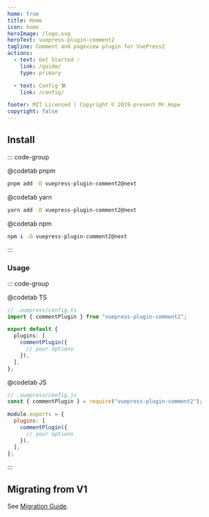 ```yaml
---
home: true
title: Home
icon: home
heroImage: /logo.svg
heroText: vuepress-plugin-comment2
tagline: Comment and pageview plugin for VuePress2
actions:
  - text: Get Started 💡
    link: /guide/
    type: primary

  - text: Config 🛠
    link: /config/

footer: MIT Licensed | Copyright © 2019-present Mr.Hope
copyright: false
---
```


## Install

::: code-group

@codetab pnpm

```bash
pnpm add -D vuepress-plugin-comment2@next
```

@codetab yarn

```bash
yarn add -D vuepress-plugin-comment2@next
```

@codetab npm

```bash
npm i -D vuepress-plugin-comment2@next
```

:::

### Usage

::: code-group

@codetab TS

```ts
// .vuepress/config.ts
import { commentPlugin } from "vuepress-plugin-comment2";

export default {
  plugins: [
    commentPlugin({
      // your options
    }),
  ],
};
```

@codetab JS

```js
// .vuepress/config.js
const { commentPlugin } = require("vuepress-plugin-comment2");

module.exports = {
  plugins: [
    commentPlugin({
      // your options
    }),
  ],
};
```

:::

## Migrating from V1

See [Migration Guide](./migration.md).

